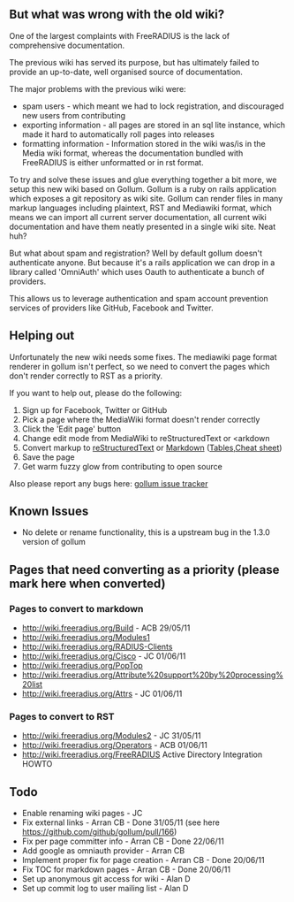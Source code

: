 ## But what was wrong with the old wiki?

One of the largest complaints with FreeRADIUS is the lack of comprehensive documentation.

The previous wiki  has served its purpose, but has ultimately failed to provide an up-to-date, well organised source of documentation.

The major problems with the previous wiki were:

* spam users - which meant we had to lock registration, and discouraged new users from contributing
* exporting information - all pages are stored in an sql lite instance, which made it hard to automatically roll pages into releases
* formatting information - Information stored in the wiki was/is in the Media wiki format, whereas the documentation bundled with FreeRADIUS is either unformatted or in rst format.

To try and solve these issues and glue everything together a bit more, we setup this new wiki based on Gollum. Gollum is a ruby on rails application which exposes a git repository as wiki site. Gollum can render files in many markup languages including plaintext, RST and Mediawiki format, which means we can import all current server documentation, all current wiki documentation and have them neatly presented in a single wiki site. Neat huh?

But what about spam and registration? Well by default gollum doesn't authenticate anyone. But because it's a rails application we can drop in a library called 'OmniAuth' which uses Oauth to authenticate a bunch of providers.

This allows us to leverage authentication and spam account prevention services of providers like GitHub, Facebook and Twitter.

## Helping out
Unfortunately the new wiki needs some fixes. The mediawiki page format renderer in gollum isn't perfect, so we need to convert the pages which don't render correctly to RST as a priority.

If you want to help out, please do the following:

1. Sign up for Facebook, Twitter or GitHub
2. Pick a page where the MediaWiki format doesn't render correctly
3. Click the 'Edit page' button
4. Change edit mode from MediaWiki to reStructuredText or <arkdown
5. Convert markup to [reStructuredText](http://docutils.sourceforge.net/docs/user/rst/quickstart.html) or [Markdown](http://daringfireball.net/projects/markdown/syntax#precode) ([Tables](http://www.justatheory.com/computers/markup/markdown-table-rfc.html),[Cheat sheet](http://hw.libsyn.com/p/8/3/3/8339a864bb8faa83/Markdown_Cheat_Sheet.pdf))
6. Save the page
7. Get warm fuzzy glow from contributing to open source

Also please report any bugs here:
[gollum issue tracker](https://github.com/github/gollum/issues?_pjax=true&state=open)

## Known Issues
* No delete or rename functionality, this is a upstream bug in the 1.3.0 version of gollum

## Pages that need converting as a priority (please mark here when converted)

### Pages to convert to markdown
* http://wiki.freeradius.org/Build - ACB 29/05/11
* http://wiki.freeradius.org/Modules1
* http://wiki.freeradius.org/RADIUS-Clients
* http://wiki.freeradius.org/Cisco - JC 01/06/11
* http://wiki.freeradius.org/PopTop
* http://wiki.freeradius.org/Attribute%20support%20by%20processing%20list
* http://wiki.freeradius.org/Attrs - JC 01/06/11

### Pages to convert to RST
* http://wiki.freeradius.org/Modules2 - JC 31/05/11
* http://wiki.freeradius.org/Operators - ACB 01/06/11
* http://wiki.freeradius.org/FreeRADIUS Active Directory Integration HOWTO

## Todo
* Enable renaming wiki pages - JC
* Fix external links - Arran CB - Done 31/05/11 (see here https://github.com/github/gollum/pull/166)
* Fix per page committer info - Arran CB - Done 22/06/11 
* Add google as omniauth provider - Arran CB
* Implement proper fix for page creation - Arran CB - Done 20/06/11
* Fix TOC for markdown pages - Arran CB - Done 20/06/11
* Set up anonymous git access for wiki - Alan D
* Set up commit log to user mailing list - Alan D